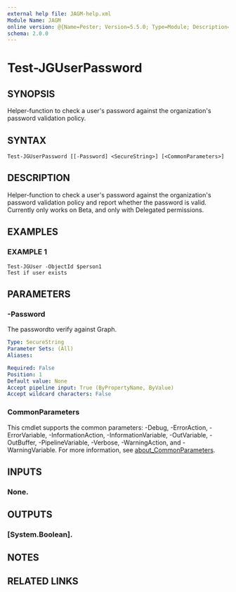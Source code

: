 ```yaml
---
external help file: JAGM-help.xml
Module Name: JAGM
online version: @{Name=Pester; Version=5.5.0; Type=Module; Description=Pester provides a framework for running BDD style Tests to execute and validate PowerShell commands inside of PowerShell and offers a powerful set of Mocking Functions that allow tests to mimic and mock the functionality of any command inside of a piece of PowerShell code being tested. Pester tests can execute any command or script that is accessible to a pester test file. This can include functions, Cmdlets, Modules and scripts. Pester can be run in ad hoc style in a console or it can be integrated into the Build scripts of a Continuous Integration system.; Author=Pester Team; CompanyName=System.Object[]; Copyright=Copyright (c) 2021 by Pester Team, licensed under Apache 2.0 License.; PublishedDate=2023-06-27 16:09:16; InstalledDate=; UpdatedDate=; LicenseUri=https://www.apache.org/licenses/LICENSE-2.0.html; ProjectUri=https://github.com/Pester/Pester; IconUri=https://raw.githubusercontent.com/pester/Pester/main/images/pester.PNG; Tags=System.Object[]; Includes=System.Collections.Hashtable; PowerShellGetFormatVersion=; ReleaseNotes=https://github.com/pester/Pester/releases/tag/5.5.0; Dependencies=System.Object[]; RepositorySourceLocation=https://www.powershellgallery.com/api/v2; Repository=PSGallery; PackageManagementProvider=NuGet; AdditionalMetadata=}
schema: 2.0.0
---
```


# Test-JGUserPassword

## SYNOPSIS
Helper-function to check a user's password against the organization's password validation policy.

## SYNTAX

```
Test-JGUserPassword [[-Password] <SecureString>] [<CommonParameters>]
```

## DESCRIPTION
Helper-function to check a user's password against the organization's password validation policy and report whether the password is valid.
Currently only works on Beta, and only with Delegated permissions.

## EXAMPLES

### EXAMPLE 1
```
Test-JGUser -ObjectId $person1
Test if user exists
```

## PARAMETERS

### -Password
The passwordto verify against Graph.

```yaml
Type: SecureString
Parameter Sets: (All)
Aliases:

Required: False
Position: 1
Default value: None
Accept pipeline input: True (ByPropertyName, ByValue)
Accept wildcard characters: False
```

### CommonParameters
This cmdlet supports the common parameters: -Debug, -ErrorAction, -ErrorVariable, -InformationAction, -InformationVariable, -OutVariable, -OutBuffer, -PipelineVariable, -Verbose, -WarningAction, and -WarningVariable. For more information, see [about_CommonParameters](http://go.microsoft.com/fwlink/?LinkID=113216).

## INPUTS

### None.
## OUTPUTS

### [System.Boolean].
## NOTES

## RELATED LINKS
